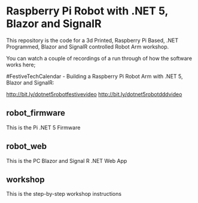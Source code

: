# Raspberry Pi Robot with .NET 5, Blazor and SignalR

This repository is the code for a 3d Printed, Raspberry Pi Based, .NET Programmed, Blazor and SignalR controlled Robot Arm workshop.

You can watch a couple of recordings of a run through of how the software works here;

#FestiveTechCalendar - Building a Raspberry Pi Robot Arm with .NET 5, Blazor and SignalR:

http://bit.ly/dotnet5robotfestivevideo
http://bit.ly/dotnet5robotdddvideo

## robot_firmware

This is the Pi .NET 5 Firmware

## robot_web

This is the PC Blazor and Signal R .NET Web App

## workshop

This is the step-by-step workshop instructions
